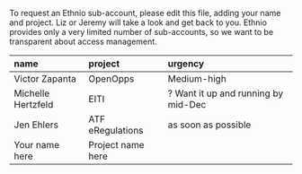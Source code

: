 To request an Ethnio sub-account, please edit this file, adding your name and project. Liz or Jeremy will take a look and get back to you. Ethnio provides only a very limited number of sub-accounts, so we want to be transparent about access management. 

|name|project|urgency|
|:----|:----|:----|
|Victor Zapanta|OpenOpps|Medium-high|
|Michelle Hertzfeld|EITI|? Want it up and running by mid-Dec|
|Jen Ehlers|ATF eRegulations|as soon as possible|
|Your name here|Project name here| |
